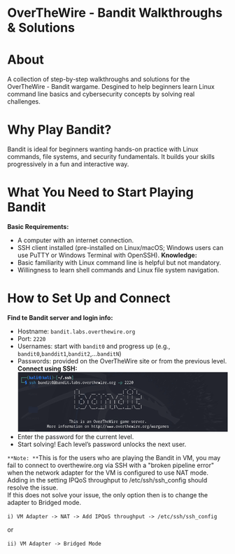 # OverTheWire - Bandit Walkthroughs & Solutions

# About
A collection of step-by-step walkthroughs and solutions for the OverTheWire - Bandit wargame. Desgined to help beginners learn Linux command line basics and cybersecurity concepts by solving real challenges.

# Why Play Bandit?
Bandit is ideal for beginners wanting hands-on practice with Linux commands, file systems, and security fundamentals. It builds your skills progressively in a  fun and interactive way.

# What You Need to Start Playing Bandit
**Basic Requirements:**
  - A computer with an internet connection.
  - SSH client installed (pre-installed on Linux/macOS; Windows users can use PuTTY or Windows Terminal with OpenSSH).
**Knowledge:**
  - Basic familiarity with Linux command line is helpful but not mandatory.
  - Willingness to learn shell commands and Linux file system navigation.

# How to Set Up and Connect
**Find te Bandit server and login info:**
  - Hostname: `bandit.labs.overthewire.org`
  - Port: `2220`
  - Usernames: start with `bandit0` and progress up (e.g., `bandit0`,`banddit1`,`bandit2`,...`banditN`)
  - Passwords: provided on the OverTheWire site or from the previous level.
**Connect using SSH:**
![SSH CMD line connect](../Images/001.png)
  - Enter the password for the current level.
  - Start solving! Each level’s password unlocks the next user.

`**Note: **`This is for the users who are playing the Bandit in VM, you may fail to connect to overthewire.org via SSH with a "broken pipeline error" when the network adapter for the VM is configured to use NAT mode. Adding in the setting IPQoS throughput to /etc/ssh/ssh_config should resolve the issue.  
If this does not solve your issue, the only option then is to change the adapter to Bridged mode.  

`i) VM Adapter -> NAT -> Add IPQoS throughput -> /etc/ssh/ssh_config`  

or

`ii) VM Adapter -> Bridged Mode`
